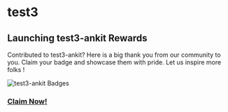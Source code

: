 # test3
## Launching test3-ankit Rewards
 Contributed to test3-ankit? Here is a big thank you from our community to you.
 Claim your badge and showcase them with pride.
 Let us inspire more folks !

 ![test3-ankit Badges](https://beta.aviyel.com/assets/uploads/rewards/project_rewards/test3-ankit_1917/potion/512/share.png)
 ### **[Claim Now!](https://beta.aviyel.com/projects/1917/test3-ankit/rewards)**
